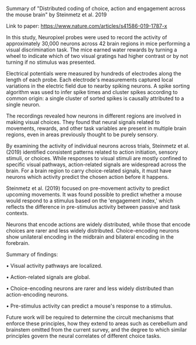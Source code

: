 Summary of "Distributed coding of choice, action and engagement across the mouse brain" by Steinmetz et al. 2019

Link to paper: https://www.nature.com/articles/s41586-019-1787-x

In this study, Neuropixel probes were used to record the activity of approximately 30,000 neurons across 42 brain regions in mice performing a visual discrimination task. The mice earned water rewards by turning a wheel to indicate which of two visual gratings had higher contrast or by not turning if no stimulus was presented.

Electrical potentials were measured by hundreds of electrodes along the length of each probe.
Each electrode's measurements captured local variations in the electric field due to nearby spiking neurons. A spike sorting algorithm was used to infer spike times and cluster spikes according to common origin: a single cluster of sorted spikes is causally attributed to a single neuron.

The recordings revealed how neurons in different regions are involved in making visual choices. They found that neural signals related to movements, rewards, and other task variables are present in multiple brain regions, even in areas previously thought to be purely sensory.

By examining the activity of individual neurons across trials, Steinmetz et al. (2019) identified consistent patterns related to action initiation, sensory stimuli, or choices. While responses to visual stimuli are mostly confined to specific visual pathways, action-related signals are widespread across the brain. For a brain region to carry choice-related signals, it must have neurons which activity predict the chosen action before it happens.

Steinmetz et al. (2019) focused on pre-movement activity to predict upcoming movements. It was found possible to predict whether a mouse would respond to a stimulus based on the 'engagement index,' which reflects the difference in pre-stimulus activity between passive and task contexts.

Neurons that encode actions are widely distributed, while those that encode choices are rarer and less widely distributed. Choice-encoding neurons show unilateral encoding in the midbrain and bilateral encoding in the forebrain.

Summary of findings:

• Visual activity pathways are localized.

• Action-related signals are global.

• Choice-encoding neurons are rarer and less widely distributed than action-encoding neurons.

• Pre-stimulus activity can predict a mouse's response to a stimulus.

Future work will be required to determine the circuit mechanisms that enforce these principles, how they extend to areas such as cerebellum and brainstem omitted from the current survey, and the degree to which similar principles govern the neural correlates of different choice tasks.
